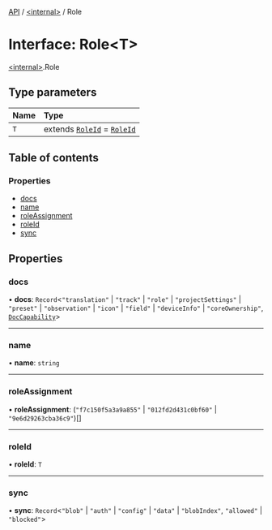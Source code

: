 [API](../README.md) / [\<internal\>](../modules/internal_.md) / Role

# Interface: Role\<T\>

[\<internal\>](../modules/internal_.md).Role

## Type parameters

| Name | Type |
| :------ | :------ |
| `T` | extends [`RoleId`](../modules/internal_.md#roleid) = [`RoleId`](../modules/internal_.md#roleid) |

## Table of contents

### Properties

- [docs](internal_.Role.md#docs)
- [name](internal_.Role.md#name)
- [roleAssignment](internal_.Role.md#roleassignment)
- [roleId](internal_.Role.md#roleid)
- [sync](internal_.Role.md#sync)

## Properties

### docs

• **docs**: `Record`\<``"translation"`` \| ``"track"`` \| ``"role"`` \| ``"projectSettings"`` \| ``"preset"`` \| ``"observation"`` \| ``"icon"`` \| ``"field"`` \| ``"deviceInfo"`` \| ``"coreOwnership"``, [`DocCapability`](internal_.DocCapability.md)\>

___

### name

• **name**: `string`

___

### roleAssignment

• **roleAssignment**: (``"f7c150f5a3a9a855"`` \| ``"012fd2d431c0bf60"`` \| ``"9e6d29263cba36c9"``)[]

___

### roleId

• **roleId**: `T`

___

### sync

• **sync**: `Record`\<``"blob"`` \| ``"auth"`` \| ``"config"`` \| ``"data"`` \| ``"blobIndex"``, ``"allowed"`` \| ``"blocked"``\>
